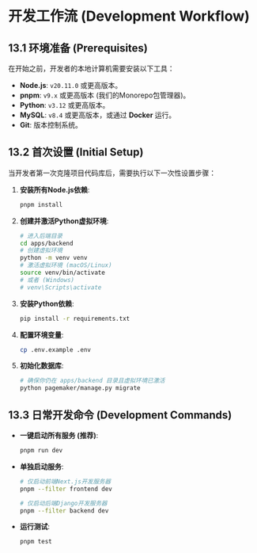# 开发工作流 (Development Workflow)

## 13.1 环境准备 (Prerequisites)

在开始之前，开发者的本地计算机需要安装以下工具：

* **Node.js**: `v20.11.0` 或更高版本。
* **pnpm**: `v9.x` 或更高版本 (我们的Monorepo包管理器)。
* **Python**: `v3.12` 或更高版本。
* **MySQL**: `v8.4` 或更高版本，或通过 **Docker** 运行。
* **Git**: 版本控制系统。

## 13.2 首次设置 (Initial Setup)

当开发者第一次克隆项目代码库后，需要执行以下一次性设置步骤：

1.  **安装所有Node.js依赖**:
    ```bash
    pnpm install
    ```

2.  **创建并激活Python虚拟环境**:
    ```bash
    # 进入后端目录
    cd apps/backend
    # 创建虚拟环境
    python -m venv venv
    # 激活虚拟环境 (macOS/Linux)
    source venv/bin/activate
    # 或者 (Windows)
    # venv\Scripts\activate
    ```

3.  **安装Python依赖**:
    ```bash
    pip install -r requirements.txt
    ```

4.  **配置环境变量**:
    ```bash
    cp .env.example .env
    ```

5.  **初始化数据库**:
    ```bash
    # 确保你仍在 apps/backend 目录且虚拟环境已激活
    python pagemaker/manage.py migrate
    ```

## 13.3 日常开发命令 (Development Commands)

* **一键启动所有服务 (推荐)**:
    ```bash
    pnpm run dev
    ```

* **单独启动服务**:
    ```bash
    # 仅启动前端Next.js开发服务器
    pnpm --filter frontend dev

    # 仅启动后端Django开发服务器
    pnpm --filter backend dev
    ```

* **运行测试**:
    ```bash
    pnpm test
    ``` 
